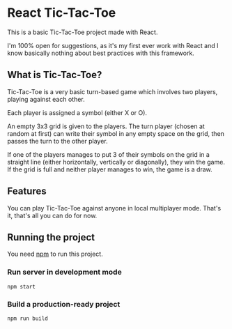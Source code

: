 # React Tic-Tac-Toe

This is a basic Tic-Tac-Toe project made with React.

I'm 100% open for suggestions, as it's my first ever work with React and I know
basically nothing about best practices with this framework.

## What is Tic-Tac-Toe?

Tic-Tac-Toe is a very basic turn-based game which involves two players, playing
against each other.

Each player is assigned a symbol (either X or O).

An empty 3x3 grid is given to the players. The turn player (chosen at random at
first) can write their symbol in any empty space on the grid, then passes the
turn to the other player.

If one of the players manages to put 3 of their symbols on the grid in a
straight line (either horizontally, vertically or diagonally), they win the
game. If the grid is full and neither player manages to win, the game is a draw.

## Features

You can play Tic-Tac-Toe against anyone in local multiplayer mode. That's it,
that's all you can do for now.

## Running the project

You need [npm](https://www.npmjs.com/) to run this project.

### Run server in development mode

```
npm start
```

### Build a production-ready project

```
npm run build
```
